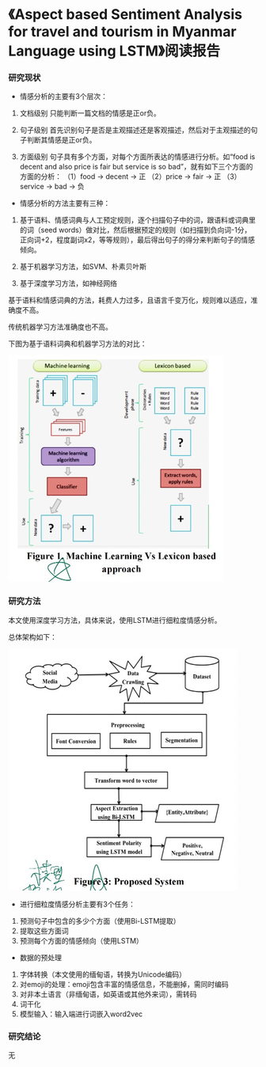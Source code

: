 # 《Aspect based Sentiment Analysis for travel and tourism in Myanmar Language using LSTM》阅读报告

### 研究现状

* 情感分析的主要有3个层次：
1. 文档级别
只能判断一篇文档的情感是正or负。

2. 句子级别
首先识别句子是否是主观描述还是客观描述，然后对于主观描述的句子判断其情感是正or负。

3. 方面级别
句子具有多个方面，对每个方面所表达的情感进行分析。如“food is decent and also price is fair but service is so bad”，就有如下三个方面的方面的分析：
（1）food -> decent -> 正
（2）price -> fair -> 正
（3）service -> bad -> 负

* 情感分析的方法主要有三种：

1. 基于语料、情感词典与人工预定规则，逐个扫描句子中的词，跟语料或词典里的词（seed words）做对比，然后根据预定的规则（如扫描到负向词-1分，正向词+2，程度副词x2，等等规则），最后得出句子的得分来判断句子的情感倾向。

2. 基于机器学习方法，如SVM、朴素贝叶斯

3. 基于深度学习方法，如神经网络

基于语料和情感词典的方法，耗费人力过多，且语言千变万化，规则难以适应，准确度不高。

传统机器学习方法准确度也不高。

下图为基于语料词典和机器学习方法的对比：

![../images/6/1643359128606.jpg](../images/6/1643359128606.jpg)

### 研究方法

本文使用深度学习方法，具体来说，使用LSTM进行细粒度情感分析。

总体架构如下：

![../images/6/1643359392550.jpg](../images/6/1643359392550.jpg)

* 进行细粒度情感分析主要有3个任务：

1. 预测句子中包含的多少个方面（使用Bi-LSTM提取）
2. 提取这些方面词
3. 预测每个方面的情感倾向（使用LSTM）

* 数据的预处理

1. 字体转换（本文使用的缅甸语，转换为Unicode编码）
2. 对emoji的处理：emoji包含丰富的情感信息，不能删掉，需同时编码
3. 对非本土语言（非缅甸语，如英语或其他外来词），需转码
4. 词干化
5. 模型输入：输入端进行词嵌入word2vec


### 研究结论

无